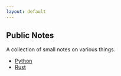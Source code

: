 ```yaml
---
layout: default
---
```


## Public Notes

A collection of small notes on various things.

 * [Python](./Python/index.md)
 * [Rust](./Rust/index.md)

